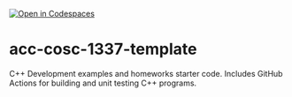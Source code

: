 [![Open in Codespaces](https://classroom.github.com/assets/launch-codespace-f4981d0f882b2a3f0472912d15f9806d57e124e0fc890972558857b51b24a6f9.svg)](https://classroom.github.com/open-in-codespaces?assignment_repo_id=9844153)
# acc-cosc-1337-template
C++ Development examples and homeworks starter code.  Includes GitHub Actions for building and unit testing C++ programs.
